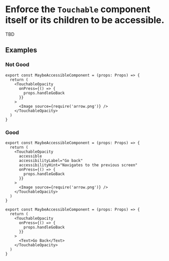 # Enforce the `Touchable` component itself or its children to be accessible.

TBD

## Examples

### Not Good

```tsx
export const MaybeAccessibleComponent = (props: Props) => {
  return (
    <TouchableOpacity
      onPress={() => {
        props.handleGoBack
      }}
    >
      <Image source={require('arrow.png')} />
    </TouchableOpacity>
  )
}
```

### Good

```tsx
export const MaybeAccessibleComponent = (props: Props) => {
  return (
    <TouchableOpacity
      accessible
      accessibilityLabel="Go back"
      accessibilityHint="Navigates to the previous screen"
      onPress={() => {
        props.handleGoBack
      }}
    >
      <Image source={require('arrow.png')} />
    </TouchableOpacity>
  )
}
```

```tsx
export const MaybeAccessibleComponent = (props: Props) => {
  return (
    <TouchableOpacity
      onPress={() => {
        props.handleGoBack
      }}
    >
      <Text>Go Back</Text>
    </TouchableOpacity>
  )
}
```
